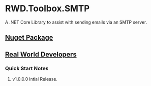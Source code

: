 RWD.Toolbox.SMTP
================
A .NET Core Library to assist with sending emails via an SMTP server.

[Nuget Package](https://www.nuget.org/packages/RWD.Toolbox.Conversion/)
---------------

[Real World Developers](http://www.realworlddevelopers.com)
-----------------------

### Quick Start Notes
1. v1.0.0.0  Intial Release.
